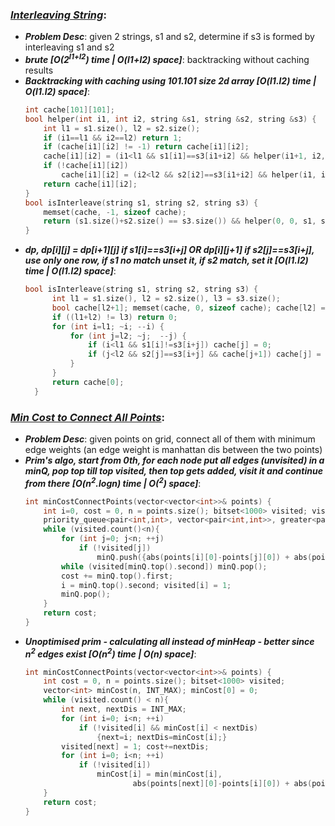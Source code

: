### ***[Interleaving String](https://leetcode.com/problems/interleaving-string/)***:
- ***Problem Desc***: given 2 strings, s1 and s2, determine if s3 is formed by interleaving s1 and s2
- ***brute [O(2<sup>l1+l2</sup>) time | O(l1+l2) space]***: backtracking without caching results
- ***Backtracking with caching using 101.101 size 2d array [O(l1.l2) time | O(l1.l2) space]***:
  ```cpp
  int cache[101][101];
  bool helper(int i1, int i2, string &s1, string &s2, string &s3) {
      int l1 = s1.size(), l2 = s2.size();
      if (i1==l1 && i2==l2) return 1;
      if (cache[i1][i2] != -1) return cache[i1][i2];
      cache[i1][i2] = (i1<l1 && s1[i1]==s3[i1+i2] && helper(i1+1, i2, s1, s2, s3));
      if (!cache[i1][i2]) 
          cache[i1][i2] = (i2<l2 && s2[i2]==s3[i1+i2] && helper(i1, i2+1, s1, s2, s3));
      return cache[i1][i2];
  }
  bool isInterleave(string s1, string s2, string s3) {
      memset(cache, -1, sizeof cache);
      return (s1.size()+s2.size() == s3.size()) && helper(0, 0, s1, s2, s3);
  }
  ```
- ***dp, dp[i][j] = dp[i+1][j] if s1[i]==s3[i+j] OR dp[i][j+1] if s2[j]==s3[i+j], use only one row, if s1 no match unset it, if s2 match, set it [O(l1.l2) time | O(l1.l2) space]***:
  ```cpp
  bool isInterleave(string s1, string s2, string s3) {
        int l1 = s1.size(), l2 = s2.size(), l3 = s3.size(); 
        bool cache[l2+1]; memset(cache, 0, sizeof cache); cache[l2] = 1;
        if ((l1+l2) != l3) return 0; 
        for (int i=l1; ~i; --i) {
            for (int j=l2; ~j;  --j) {
                if (i<l1 && s1[i]!=s3[i+j]) cache[j] = 0;
                if (j<l2 && s2[j]==s3[i+j] && cache[j+1]) cache[j] = 1;
            }
        }
        return cache[0];
    }
  ```

### ***[Min Cost to Connect All Points](https://leetcode.com/problems/min-cost-to-connect-all-points/)***:
- ***Problem Desc***: given points on grid, connect all of them with minimum edge weights (an edge weight is manhattan dis between the two points)
- ***Prim's algo, start from 0th, for each node put all edges (unvisited) in a minQ, pop top till top visited, then top gets added, visit it and continue from there [O(n<sup>2</sup>.logn) time | O(<sup>2</sup>) space]***:
  ```cpp
  int minCostConnectPoints(vector<vector<int>>& points) {
      int i=0, cost = 0, n = points.size(); bitset<1000> visited; visited[0] = 1;
      priority_queue<pair<int,int>, vector<pair<int,int>>, greater<pair<int,int>>> minQ;
      while (visited.count()<n){
          for (int j=0; j<n; ++j) 
              if (!visited[j])
                  minQ.push({abs(points[i][0]-points[j][0]) + abs(points[i][1]-points[j][1]), j});
          while (visited[minQ.top().second]) minQ.pop();
          cost += minQ.top().first; 
          i = minQ.top().second; visited[i] = 1; 
          minQ.pop();
      }
      return cost;
  }
  ```
- ***Unoptimised prim - calculating all instead of minHeap - better since n<sup>2</sup> edges exist [O(n<sup>2</sup>) time | O(n) space]***:
  ```cpp
  int minCostConnectPoints(vector<vector<int>>& points) {
      int cost = 0, n = points.size(); bitset<1000> visited; 
      vector<int> minCost(n, INT_MAX); minCost[0] = 0;
      while (visited.count() < n){
          int next, nextDis = INT_MAX;
          for (int i=0; i<n; ++i) 
              if (!visited[i] && minCost[i] < nextDis) 
                  {next=i; nextDis=minCost[i];}
          visited[next] = 1; cost+=nextDis;
          for (int i=0; i<n; ++i)
              if (!visited[i])
                  minCost[i] = min(minCost[i], 
                          abs(points[next][0]-points[i][0]) + abs(points[next][1]-points[i][1]));
      }
      return cost;
  }
  ```
